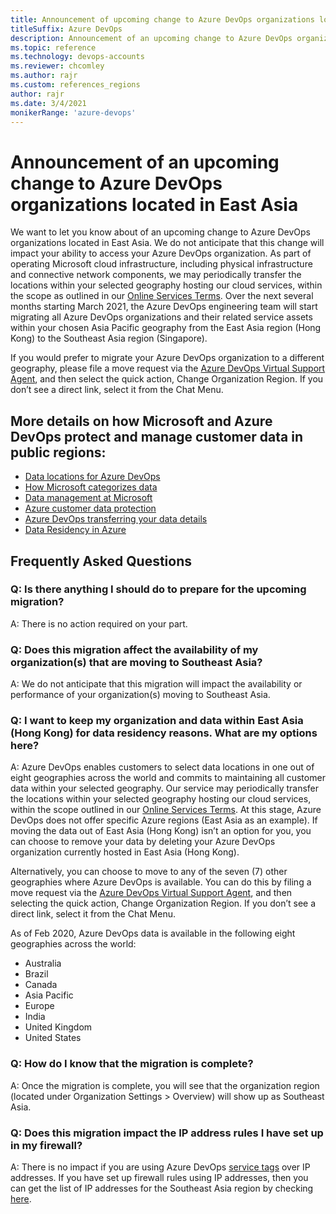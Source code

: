 ```yaml
---
title: Announcement of upcoming change to Azure DevOps organizations located in East Asia
titleSuffix: Azure DevOps
description: Announcement of an upcoming change to Azure DevOps organizations located in East Asia. 
ms.topic: reference
ms.technology: devops-accounts
ms.reviewer: chcomley
ms.author: rajr
ms.custom: references_regions
author: rajr
ms.date: 3/4/2021
monikerRange: 'azure-devops'
---
```


# Announcement of an upcoming change to Azure DevOps organizations located in East Asia

We want to let you know about of an upcoming change to Azure DevOps organizations located in East Asia. We do not anticipate that this change will impact your ability to access your Azure DevOps organization. As part of operating Microsoft cloud infrastructure, including physical infrastructure and connective network components, we may periodically transfer the locations within your selected geography hosting our cloud services, within the scope as outlined in our [Online Services Terms](https://www.microsoftvolumelicensing.com/DocumentSearch.aspx?Mode=3&DocumentTypeId=46). Over the next several months starting March 2021, the Azure DevOps engineering team will start migrating all Azure DevOps organizations and their related service assets within your chosen Asia Pacific geography from the East Asia region (Hong Kong) to the Southeast Asia region (Singapore).

If you would prefer to migrate your Azure DevOps organization to a different geography, please file a move request via the [Azure DevOps Virtual Support Agent](https://azure.microsoft.com/support/devops/), and then select the quick action, Change Organization Region. If you don’t see a direct link, select it from the Chat Menu.

## More details on how Microsoft and Azure DevOps protect and manage customer data in public regions:

* [Data locations for Azure DevOps](/azure/devops/organizations/security/data-location?view=azure-devops&preserve-view=true)
* [How Microsoft categorizes data](https://www.microsoft.com/trustcenter/privacy/data-management/customer-data-definitions)
* [Data management at Microsoft](https://www.microsoft.com/trust-center/privacy/data-management)
* [Azure customer data protection](/azure/security/azure-protection-of-customer-data)
* [Azure DevOps transferring your data details](/azure/devops/organizations/security/data-location?view=azure-devops#transferring-your-data&preserve-view=true)
* [Data Residency in Azure](https://azure.microsoft.com/global-infrastructure/data-residency/)

## Frequently Asked Questions

### Q: Is there anything I should do to prepare for the upcoming migration?
A: There is no action required on your part.

### Q: Does this migration affect the availability of my organization(s) that are moving to Southeast Asia?
A: We do not anticipate that this migration will impact the availability or performance of your organization(s) moving to Southeast Asia. 

### Q: I want to keep my organization and data within East Asia (Hong Kong) for data residency reasons. What are my options here?
A: Azure DevOps enables customers to select data locations in one out of eight geographies across the world and commits to maintaining all customer data within your selected geography. Our service may periodically transfer the locations within your selected geography hosting our cloud services, within the scope outlined in our [Online Services Terms](https://www.microsoftvolumelicensing.com/DocumentSearch.aspx?Mode=3&DocumentTypeId=46). At this stage, Azure DevOps does not offer specific Azure regions (East Asia as an example). If moving the data out of East Asia (Hong Kong) isn’t an option for you, you can choose to remove your data by deleting your Azure DevOps organization currently hosted in East Asia (Hong Kong). 

Alternatively, you can choose to move to any of the seven (7) other geographies where Azure DevOps is available. You can do this by filing a move request via the [Azure DevOps Virtual Support Agent](https://azure.microsoft.com/support/devops/), and then selecting the quick action, Change Organization Region. If you don’t see a direct link, select it from the Chat Menu.

As of Feb 2020, Azure DevOps data is available in the following eight geographies across the world: 
* Australia 
* Brazil 
* Canada 
* Asia Pacific 
* Europe 
* India 
* United Kingdom 
* United States 

### Q: How do I know that the migration is complete?
A: Once the migration is complete, you will see that the organization region (located under Organization Settings > Overview) will show up as Southeast Asia.

### Q: Does this migration impact the IP address rules I have set up in my firewall?
A: There is no impact if you are using Azure DevOps [service tags](https://docs.microsoft.com/azure/virtual-network/service-tags-overview) over IP addresses. If you have set up firewall rules using IP addresses, then you can get the list of IP addresses for the Southeast Asia region by checking [here](/azure/devops/organizations/security/allow-list-ip-url?view=azure-devops&preserve-view=true ). 
